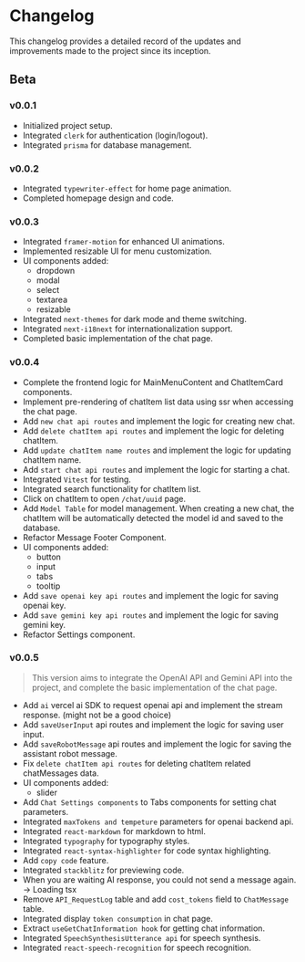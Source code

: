 # Changelog

This changelog provides a detailed record of the updates and improvements made to the project since its inception.

## Beta

### v0.0.1

- Initialized project setup.
- Integrated `clerk` for authentication (login/logout).
- Integrated `prisma` for database management.


### v0.0.2

- Integrated `typewriter-effect` for home page animation.
- Completed homepage design and code.

### v0.0.3

- Integrated `framer-motion` for enhanced UI animations.
- Implemented resizable UI for menu customization.
- UI components added:
  - dropdown
  - modal
  - select
  - textarea
  - resizable 
- Integrated `next-themes` for dark mode and theme switching.
- Integrated `next-i18next` for internationalization support.
- Completed basic implementation of the chat page.


### v0.0.4
- Complete the frontend logic for MainMenuContent and ChatItemCard components.
- Implement pre-rendering of chatItem list data using ssr when accessing the chat page.
- Add `new chat api routes` and implement the logic for creating new chat.
- Add `delete chatItem api routes` and implement the logic for deleting chatItem.
- Add `update chatItem name routes` and implement the logic for updating chatItem name.
- Add `start chat api routes` and implement the logic for starting a chat.
- Integrated `Vitest` for testing.
- Integrated search functionality for chatItem list.
- Click on chatItem to open `/chat/uuid` page.
- Add `Model Table` for model management. When creating a new chat, the chatItem will be automatically detected the model id and saved to the database.
- Refactor Message Footer Component.
- UI components added:
  - button
  - input
  - tabs
  - tooltip
- Add `save openai key api routes` and implement the logic for saving openai key.
- Add `save gemini key api routes` and implement the logic for saving gemini key.
- Refactor Settings component.

### v0.0.5
> This version aims to integrate the OpenAI API and Gemini API into the project, and complete the basic implementation of the chat page.

- Add `ai` vercel ai SDK to request openai api and implement the stream response. (might not be a good choice)
- Add `saveUserInput` api routes and implement the logic for saving user input.
- Add `saveRobotMessage` api routes and implement the logic for saving the assistant robot message.
- Fix `delete chatItem api routes` for deleting chatItem related chatMessages data.
- UI components added:
  - slider
- Add `Chat Settings components` to Tabs components for setting chat parameters.
- Integrated `maxTokens and tempeture` parameters for openai backend api.
- Integrated `react-markdown` for markdown to html.
- Integrated `typography` for typography styles.
- Integrated `react-syntax-highlighter` for code syntax highlighting.
- Add `copy code` feature.
- Integrated `stackblitz` for previewing code.
- When you are waiting AI response, you could not send a message again. -> Loading tsx
- Remove `API_RequestLog` table and add `cost_tokens` field to `ChatMessage` table.
- Integrated display `token consumption` in chat page.
- Extract `useGetChatInformation hook` for getting chat information.
- Integrated `SpeechSynthesisUtterance api` for speech synthesis.
- Integrated `react-speech-recognition` for speech recognition.
